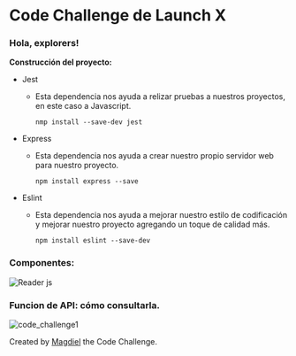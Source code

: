 # Code Challenge de Launch X

### Hola, explorers!

**Construcción del proyecto:**

* Jest

  * Esta dependencia nos ayuda a relizar pruebas a nuestros proyectos, en este caso a Javascript.

    ```
    nmp install --save-dev jest
    ```
* Express

  * Esta dependencia nos ayuda a crear nuestro propio servidor web para nuestro proyecto.

    ```
    npm install express --save
    ```
* Eslint

  * Esta dependencia nos ayuda a mejorar nuestro estilo de codificación y mejorar nuestro proyecto agregando un toque de calidad más.

    ```
    npm install eslint --save-dev
    ```

### Componentes:

![Reader js](https://user-images.githubusercontent.com/99095695/166066833-bd68cb63-95ba-4305-93f2-30ae2c65860d.png)

### Funcion de API: cómo consultarla.

![code_challenge1](https://user-images.githubusercontent.com/99095695/166062747-349abba2-7b2b-4d1c-83d8-558b83c43f93.gif)

Created by [Magdiel](https://github.com/MagdielGrande) the Code Challenge.
